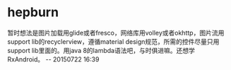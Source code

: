 # hepburn

暂时想法是图片加载用glide或者fresco，网络库用volley或者okhttp，图片流用support lib的recyclerview，遵循material design规范，所需的控件尽量只用support lib里面的。用java 8的lambda语法吧，与时俱进嘛。还想学RxAndroid。 -- 20150722 16:39
